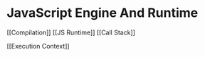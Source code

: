# **JavaScript Engine And Runtime**

[[Compilation]]
[[JS Runtime]]
[[Call Stack]]


[[Execution Context]]
